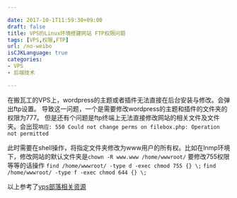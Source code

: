 ```yaml
---

date: 2017-10-1T11:59:30+09:00
draft: false
title: VPS的Linux环境搭建网站 FTP权限问题
tags: [VPS,权限,FTP]
url: /no-weibo
isCJKLanguage: true
categories: 
- VPS
- 后端技术

---
```


在搬瓦工的VPS上，wordpress的主题或者插件无法直接在后台安装与修改。会弹出ftp设置。
导致这一问题，一个是需要修改wordpress的主题和插件的文件夹的权限为777。
但是还有个问题是ftp终端上无法直接修改网站的相关文件及文件夹。会出现`响应:	550 Could not change perms on filebox.php: Operation not permitted`
<!--more-->
此时需要在shell操作，将指定文件夹修改为www用户的所有权。比如在lnmp环境下，修改网站的默认文件夹是`chown -R www.www /home/wwwroot/` 要修改755权限等等的话操作
`find /home/wwwroot/ -type d -exec chmod 755 {} \;`
`find /home/wwwroot/ -type f -exec chmod 644 {} \;`

以上参考了[vps部落相关资源](https://www.vpsbuluo.com/jiaocheng/47.html)